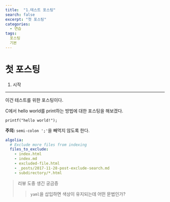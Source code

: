 ```yaml
---
title:  "1.테스트 포스팅"
search: false
excerpt: "첫 포스팅"
categories: 
  - 연습
tags:
  포스팅
  기본
---
```

첫 포스팅
==============================
1. 시작
-------

이건 테스트를 위한 포스팅이다.   

C에서 hello world를 print하는 방법에 대한 포스팅을 해보겠다.



```
printf("hello world!");
```

**주의:** `semi-colon ';'`을 빼먹지 않도록 한다.


```yaml
algolia:
  # Exclude more files from indexing
  files_to_exclude:
    - index.html
    - index.md
    - excluded-file.html
    - _posts/2017-11-28-post-exclude-search.md
    - subdirectory/*.html
```

>리뷰 도중 생긴 궁금증
>   > `yaml`을 삽입하면 색상이 유지되는데 어떤 문법인가?
